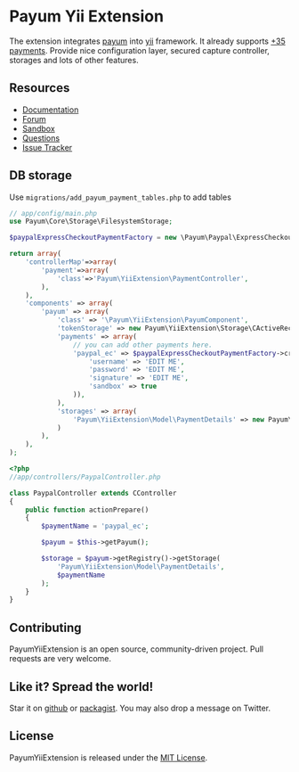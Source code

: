 # Payum Yii Extension

The extension integrates [payum](http://payum.org/doc#Payum) into [yii](http://www.yiiframework.com/) framework.
It already supports [+35 payments](https://github.com/Payum/Core/blob/master/Resources/docs/supported-payments.md).
Provide nice configuration layer, secured capture controller, storages and lots of other features.

## Resources

* [Documentation](http://payum.org/doc/0.15#PayumYiiExtension)
* [Forum](http://www.yiiframework.com/forum/index.php/topic/48571-payum-payment-extension/)
* [Sandbox](https://github.com/makasim/PayumYiiExtensionSandbox)
* [Questions](http://stackoverflow.com/questions/tagged/payum)
* [Issue Tracker](https://github.com/Payum/PayumYiiExtension/issues)

## DB storage
Use `migrations/add_payum_payment_tables.php` to add tables

```php
// app/config/main.php
use Payum\Core\Storage\FilesystemStorage;

$paypalExpressCheckoutPaymentFactory = new \Payum\Paypal\ExpressCheckout\Nvp\PaymentFactory();

return array(
    'controllerMap'=>array(
        'payment'=>array(
            'class'=>'Payum\YiiExtension\PaymentController',
        ),
    ),
    'components' => array(
        'payum' => array(
            'class' => '\Payum\YiiExtension\PayumComponent',
            'tokenStorage' => new Payum\YiiExtension\Storage\CActiveRecordStorage('Payum\YiiExtension\Model\PaymentToken'),'PaymentSecurityToken', 'hash'),
            'payments' => array(
                // you can add other payments here.
                'paypal_ec' => $paypalExpressCheckoutPaymentFactory->create(array(
                    'username' => 'EDIT ME',
                    'password' => 'EDIT ME',
                    'signature' => 'EDIT ME',
                    'sandbox' => true
                )),
            ),
            'storages' => array(
                'Payum\YiiExtension\Model\PaymentDetails' => new Payum\YiiExtension\Storage\CActiveRecordStorage('Payum\YiiExtension\Model\PaymentDetails'),
            )
        ),
    ),
);
```

```php
<?php
//app/controllers/PaypalController.php

class PaypalController extends CController
{
    public function actionPrepare()
    {
        $paymentName = 'paypal_ec';

        $payum = $this->getPayum();

        $storage = $payum->getRegistry()->getStorage(
            'Payum\YiiExtension\Model\PaymentDetails',
            $paymentName
        );
    }
}
```

## Contributing

PayumYiiExtension is an open source, community-driven project. Pull requests are very welcome.

## Like it? Spread the world!

Star it on [github](https://github.com/Payum/PayumYiiExtension) or [packagist](https://packagist.org/packages/payum/payum-yii-extension).
You may also drop a message on Twitter.

## License

PayumYiiExtension is released under the [MIT License](LICENSE).
